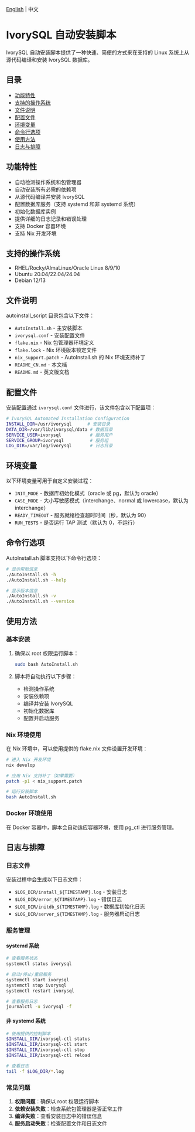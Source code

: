 [English](README.md) | 中文
# IvorySQL 自动安装脚本

IvorySQL 自动安装脚本提供了一种快速、简便的方式来在支持的 Linux 系统上从源代码编译和安装 IvorySQL 数据库。

## 目录

- [功能特性](#功能特性)
- [支持的操作系统](#支持的操作系统)
- [文件说明](#文件说明)
- [配置文件](#配置文件)
- [环境变量](#环境变量)
- [命令行选项](#命令行选项)
- [使用方法](#使用方法)
- [日志与排障](#日志与排障)

## 功能特性

- 自动检测操作系统和包管理器
- 自动安装所有必需的依赖项
- 从源代码编译并安装 IvorySQL
- 配置数据库服务（支持 systemd 和非 systemd 系统）
- 初始化数据库实例
- 提供详细的日志记录和错误处理
- 支持 Docker 容器环境
- 支持 Nix 开发环境

## 支持的操作系统

- RHEL/Rocky/AlmaLinux/Oracle Linux 8/9/10
- Ubuntu 20.04/22.04/24.04
- Debian 12/13

## 文件说明

autoinstall_script 目录包含以下文件：

- `AutoInstall.sh` - 主安装脚本
- `ivorysql.conf` - 安装配置文件
- `flake.nix` - Nix 包管理器环境定义
- `flake.lock` - Nix 环境版本锁定文件
- `nix_support.patch` - AutoInstall.sh 的 Nix 环境支持补丁
- `README_CN.md` - 本文档
- `README.md` - 英文版文档

## 配置文件

安装配置通过 `ivorysql.conf` 文件进行，该文件包含以下配置项：

```bash
# IvorySQL Automated Installation Configuration
INSTALL_DIR=/usr/ivorysql      # 安装目录
DATA_DIR=/var/lib/ivorysql/data # 数据目录
SERVICE_USER=ivorysql           # 服务用户
SERVICE_GROUP=ivorysql          # 服务组
LOG_DIR=/var/log/ivorysql       # 日志目录
```

## 环境变量

以下环境变量可用于自定义安装过程：

- `INIT_MODE` - 数据库初始化模式（oracle 或 pg，默认为 oracle）
- `CASE_MODE` - 大小写敏感模式（interchange、normal 或 lowercase，默认为 interchange）
- `READY_TIMEOUT` - 服务就绪检查超时时间（秒，默认为 90）
- `RUN_TESTS` - 是否运行 TAP 测试（默认为 0，不运行）

## 命令行选项

AutoInstall.sh 脚本支持以下命令行选项：

```bash
# 显示帮助信息
./AutoInstall.sh -h
./AutoInstall.sh --help

# 显示版本信息
./AutoInstall.sh -v
./AutoInstall.sh --version
```

## 使用方法

### 基本安装

1. 确保以 root 权限运行脚本：
   ```bash
   sudo bash AutoInstall.sh
   ```

2. 脚本将自动执行以下步骤：
   - 检测操作系统
   - 安装依赖项
   - 编译并安装 IvorySQL
   - 初始化数据库
   - 配置并启动服务

### Nix 环境使用

在 Nix 环境中，可以使用提供的 flake.nix 文件设置开发环境：

```bash
# 进入 Nix 开发环境
nix develop

# 应用 Nix 支持补丁（如果需要）
patch -p1 < nix_support.patch

# 运行安装脚本
bash AutoInstall.sh
```

### Docker 环境使用

在 Docker 容器中，脚本会自动适应容器环境，使用 pg_ctl 进行服务管理。

## 日志与排障

### 日志文件

安装过程中会生成以下日志文件：

- `$LOG_DIR/install_${TIMESTAMP}.log` - 安装日志
- `$LOG_DIR/error_${TIMESTAMP}.log` - 错误日志
- `$LOG_DIR/initdb_${TIMESTAMP}.log` - 数据库初始化日志
- `$LOG_DIR/server_${TIMESTAMP}.log` - 服务器启动日志

### 服务管理

#### systemd 系统

```bash
# 查看服务状态
systemctl status ivorysql

# 启动/停止/重启服务
systemctl start ivorysql
systemctl stop ivorysql
systemctl restart ivorysql

# 查看服务日志
journalctl -u ivorysql -f
```

#### 非 systemd 系统

```bash
# 使用提供的控制脚本
$INSTALL_DIR/ivorysql-ctl status
$INSTALL_DIR/ivorysql-ctl start
$INSTALL_DIR/ivorysql-ctl stop
$INSTALL_DIR/ivorysql-ctl reload

# 查看日志
tail -f $LOG_DIR/*.log
```

### 常见问题

1. **权限问题**：确保以 root 权限运行脚本
2. **依赖安装失败**：检查系统包管理器是否正常工作
3. **编译失败**：查看安装日志中的错误信息
4. **服务启动失败**：检查配置文件和日志文件

